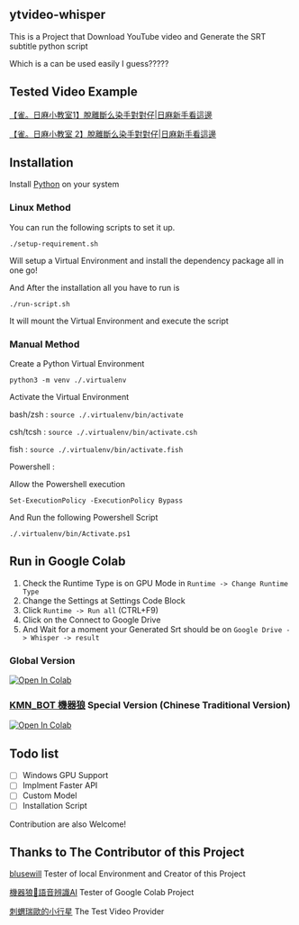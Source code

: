 ## ytvideo-whisper

This is a Project that Download YouTube video and Generate the SRT subtitle python script

Which is a can be used easily I guess?????


## Tested Video Example

[【雀。日麻小教室1】脫離斷么染手對對仔|日麻新手看這邊](https://youtu.be/b_O-TkpYi_w)

[【雀。日麻小教室 2】脫離斷么染手對對仔|日麻新手看這邊](https://youtu.be/tD2fBWsZrZU)


## Installation

Install [Python](https://www.python.org/) on your system

### Linux Method

You can run the following scripts to set it up.

`./setup-requirement.sh `

Will setup a Virtual Environment and install the dependency package all in one go!

And After the installation all you have to run is

`./run-script.sh`

It will mount the Virtual Environment and execute the script

### Manual Method

Create a Python Virtual Environment

`python3 -m venv ./.virtualenv`

Activate the Virtual Environment

bash/zsh : `source ./.virtualenv/bin/activate`

csh/tcsh : `source ./.virtualenv/bin/activate.csh`

fish : `source ./.virtualenv/bin/activate.fish`

Powershell :

Allow the Powershell execution 

`Set-ExecutionPolicy -ExecutionPolicy Bypass`

And Run the following Powershell Script

`./.virtualenv/bin/Activate.ps1`

## Run in Google Colab

1. Check the Runtime Type is on GPU Mode in ``Runtime -> Change Runtime Type``
1. Change the Settings at Settings Code Block
1. Click ``Runtime -> Run all`` (CTRL+F9)
1. Click on the Connect to Google Drive
1. And Wait for a moment your Generated Srt should be on ``Google Drive -> Whisper -> result``

### Global Version

[![Open In Colab](https://colab.research.google.com/assets/colab-badge.svg)](https://colab.research.google.com/github/blusewill/ytvideo-whisper/blob/master/ytvideo_whisper.ipynb)

### [KMN_BOT 機器狼](https://twitter.com/V_KMN_BOT) Special Version (Chinese Traditional Version)

[![Open In Colab](https://colab.research.google.com/assets/colab-badge.svg)](https://colab.research.google.com/github/blusewill/ytvideo-whisper/blob/master/ytvideo_whisper_KMN_BOT_Version.ipynb)


## Todo list

- [ ] Windows GPU Support
- [ ] Implment Faster API
- [ ] Custom Model
- [ ] Installation Script

Contribution are also Welcome!


## Thanks to The Contributor of this Project

[blusewill](https://blusewill.us.to)
Tester of local Environment and Creator of this Project

[機器狼🤖語音辨識AI](https://www.plurk.com/KMN_BOT)
Tester of Google Colab Project

[刺蝟瑞歐的小行星](https://www.youtube.com/@RiccioReo)
The Test Video Provider

